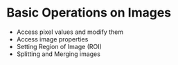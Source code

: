 # Basic Operations on Images
* Access pixel values and modify them
* Access image properties
* Setting Region of Image (ROI)
* Splitting and Merging images
